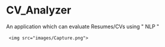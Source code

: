 # CV_Analyzer

   An application which can evaluate Resumes/CVs using " NLP "

     <img src="images/Capture.png">
